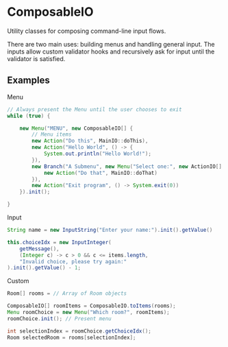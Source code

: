 # ComposableIO

Utility classes for composing command-line input flows.

There are two main uses: building menus and handling general input. The inputs allow custom validator hooks and recursively ask for input until the validator is satisfied.

## Examples

Menu

```java
// Always present the Menu until the user chooses to exit
while (true) {

    new Menu("MENU", new ComposableIO[] {
        // Menu items
        new Action("Do this", MainIO::doThis),
        new Action("Hello World", () -> {
            System.out.println("Hello World!");
        }),
        new Branch("A Submenu", new Menu("Select one:", new ActionIO[] {
            new Action("Do that", MainIO::doThat)
        }),
        new Action("Exit program", () -> System.exit(0))
    }).init();

}
```

Input

```java
String name = new InputString("Enter your name:").init().getValue()
```

```java
this.choiceIdx = new InputInteger(
    getMessage(),
    (Integer c) -> c > 0 && c <= items.length,
    "Invalid choice, please try again:"
).init().getValue() - 1;
```

Custom

```java
Room[] rooms = // Array of Room objects

ComposableIO[] roomItems = ComposableIO.toItems(rooms);
Menu roomChoice = new Menu("Which room?", roomItems);
roomChoice.init(); // Present menu

int selectionIndex = roomChoice.getChoiceIdx();
Room selectedRoom = rooms[selectionIndex];
```